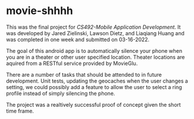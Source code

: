 # movie-shhhh
This was the final project for *CS492-Mobile Application Development*. It was developed by Jared Zielinski, Lawson Dietz, and Liaqiang Huang and was completed in one week and submitted on 03-16-2022.

The goal of this android app is to automatically silence your phone when you are in a theater or other user specified location. Theater locations are aquired from a RESTful service provided by MovieGlu.

There are a number of tasks that should be attended to in future development. Unit tests, updating the geocaches when the user changes a setting, we could possibly add a feature to allow the user to select a ring profile instead of simply silencing the phone.

The project was a realtively successful proof of concept given the short time frame.
